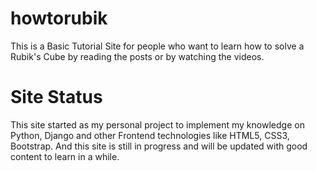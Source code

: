 # howtorubik
This is a Basic Tutorial Site for people who want to learn how to solve a Rubik's Cube by reading the posts or by watching the 
videos.

# Site Status
This site started as my personal project to implement my knowledge on Python, Django and other Frontend technologies
like HTML5, CSS3, Bootstrap. And this site is still in progress and will be updated with good content to learn
in a while.
